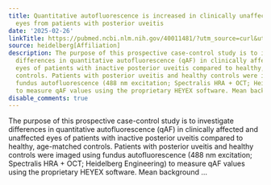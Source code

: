 ```yaml
---
title: Quantitative autofluorescence is increased in clinically unaffected fellow
  eyes from patients with posterior uveitis
date: '2025-02-26'
linkTitle: https://pubmed.ncbi.nlm.nih.gov/40011481/?utm_source=curl&utm_medium=rss&utm_campaign=pubmed-2&utm_content=1FakS-2QOkCT8HsMOQP1bCRQ4YzyumYOmxmF0moLsQ3dFB1E9V&fc=20220326224207&ff=20250227170943&v=2.18.0.post9+e462414
source: heidelberg[Affiliation]
description: The purpose of this prospective case-control study is to investigate
  differences in quantitative autofluorescence (qAF) in clinically affected and unaffected
  eyes of patients with inactive posterior uveitis compared to healthy, age-matched
  controls. Patients with posterior uveitis and healthy controls were imaged using
  fundus autofluorescence (488 nm excitation; Spectralis HRA + OCT; Heidelberg Engineering)
  to measure qAF values using the proprietary HEYEX software. Mean background ...
disable_comments: true
---
```

The purpose of this prospective case-control study is to investigate differences in quantitative autofluorescence (qAF) in clinically affected and unaffected eyes of patients with inactive posterior uveitis compared to healthy, age-matched controls. Patients with posterior uveitis and healthy controls were imaged using fundus autofluorescence (488 nm excitation; Spectralis HRA + OCT; Heidelberg Engineering) to measure qAF values using the proprietary HEYEX software. Mean background ...